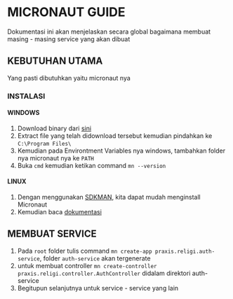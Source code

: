 # MICRONAUT GUIDE

Dokumentasi ini akan menjelaskan secara global bagaimana membuat masing - masing service yang akan dibuat

## KEBUTUHAN UTAMA

Yang pasti dibutuhkan yaitu micronaut nya

### INSTALASI

#### WINDOWS

1. Download binary dari [sini](https://github.com/micronaut-projects/micronaut-core/releases/download/v1.2.7/micronaut-1.2.7.zip)
2. Extract file yang telah didownload tersebut kemudian pindahkan ke `C:\Program Files\`
3. Kemudian pada Environtment Variables nya windows, tambahkan folder nya micronaut nya ke `PATH`
4. Buka `cmd` kemudian ketikan command `mn --version`

#### LINUX

1. Dengan menggunakan [SDKMAN](https://sdkman.io/install), kita dapat mudah menginstall Micronaut
2. Kemudian baca [dokumentasi](https://github.com/micronaut-projects/micronaut-core/releases/download/v1.2.7/micronaut-1.2.7.zip)

## MEMBUAT SERVICE

1. Pada `root` folder tulis command `mn create-app praxis.religi.auth-service`, folder `auth-service` akan tergenerate
2. untuk membuat controller `mn create-controller praxis.religi.controller.AuthController` didalam direktori auth-service
3. Begitupun selanjutnya untuk service - service yang lain
